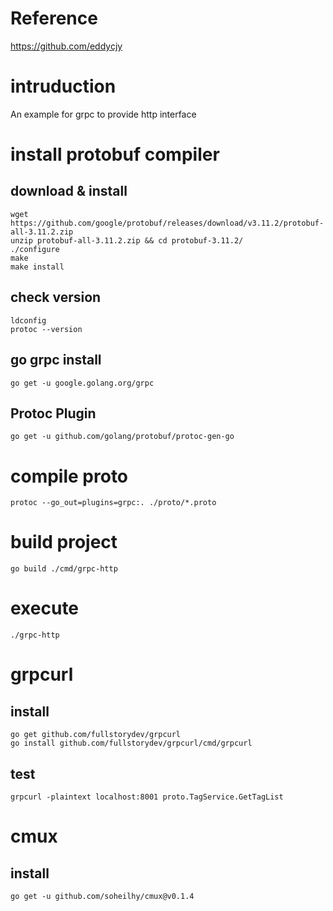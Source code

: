 # Reference

https://github.com/eddycjy
# intruduction

An example for grpc to provide http interface

# install protobuf compiler


## download & install

```
wget https://github.com/google/protobuf/releases/download/v3.11.2/protobuf-all-3.11.2.zip
unzip protobuf-all-3.11.2.zip && cd protobuf-3.11.2/
./configure
make
make install
```
## check version

```
ldconfig
protoc --version
```

## go grpc install

```
go get -u google.golang.org/grpc
```

## Protoc Plugin

```
go get -u github.com/golang/protobuf/protoc-gen-go
```

# compile proto

```
protoc --go_out=plugins=grpc:. ./proto/*.proto
```
# build project
```
go build ./cmd/grpc-http
```

# execute
```
./grpc-http
```

# grpcurl

## install
```
go get github.com/fullstorydev/grpcurl
go install github.com/fullstorydev/grpcurl/cmd/grpcurl
```

## test
```
grpcurl -plaintext localhost:8001 proto.TagService.GetTagList
```


# cmux

## install
```
go get -u github.com/soheilhy/cmux@v0.1.4
```
